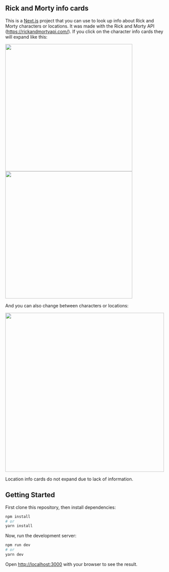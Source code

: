 ## Rick and Morty info cards
This is a [Next.js](https://nextjs.org/) project that you can use to look up info about Rick and Morty characters or locations. It was made with the Rick and Morty API (https://rickandmortyapi.com/).
If you click on the character info cards they will expand like this:

<img src="https://github.com/Carmen-Rosas/rick-and-morty-api-react-app/blob/master/public/img/home-expand.gif" width="400"><img src="https://github.com/Carmen-Rosas/rick-and-morty-api-react-app/blob/master/public/img/search-expand.gif" width="400">

And you can also change between characters or locations:

<img src="https://github.com/Carmen-Rosas/rick-and-morty-api-react-app/blob/master/public/img/change.gif" width="500">

Location info cards do not expand due to lack of information.

## Getting Started

First clone this repository, then install dependencies:

```bash
npm install
# or
yarn install
```
Now, run the development server:
```bash
npm run dev
# or
yarn dev
```
Open [http://localhost:3000](http://localhost:3000) with your browser to see the result.

